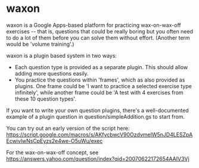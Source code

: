 waxon
=====

waxon is a Google Apps-based platform for practicing wax-on-wax-off exercises -- that is, questions that could be really boring but you often need to do a lot of them before you can solve them without effort. (Another term would be 'volume training'.)

waxon is a plugin based system in two ways:

* Each question type is provided as a separate plugin. This should allow adding more questions easily.
* You practice the questions within 'frames', which as also provided as plugins. One frame could be 'I want to practice a selected exercise type infinitely', while another frame could be 'A test with 4 exercises from these 10 question types'.

If you want to write your own question plugins, there's a well-documented example of a plugin question in question/simpleAddition.gs to start from.

You can try out an early version of the script here:
https://script.google.com/macros/s/AKfycbwcV90OzdvmeIW5nJD4LESZpAEcwivlwNsCpEyzs2e4we-O5uWu/exec

For the wax-on-wax-off concept, see https://answers.yahoo.com/question/index?qid=20070622172654AAIV3Vj
